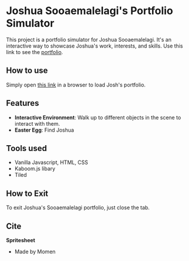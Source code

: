 # Joshua Sooaemalelagi's Portfolio Simulator

This project is a portfolio simulator for Joshua Sooaemalelagi. It's an interactive way to showcase Joshua's work, interests, and skills. Use this link to see the [portfolio](https://joshua-sooaemalelagi.netlify.app).

## How to use

Simply open [this link](https://joshua-sooaemalelagi.netlify.app) in a browser to load Josh's portfolio.

## Features

- **Interactive Environment**: Walk up to different objects in the scene to interact with them.
- **Easter Egg**: Find Joshua

## Tools used

- Vanilla Javascript, HTML, CSS
- Kaboom.js libary
- Tiled

## How to Exit

To exit Joshua's Sooaemalelagi portfolio, just close the tab.

## Cite

**Spritesheet**

- Made by Momen
